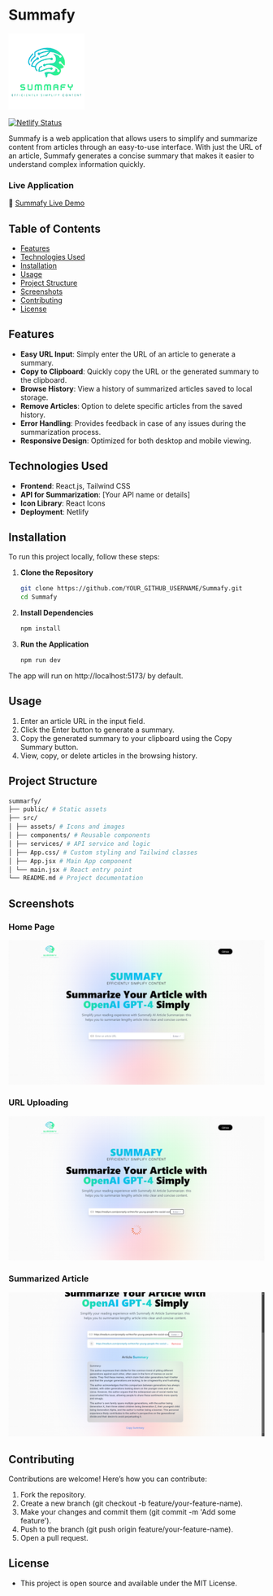 # Summafy

<a href="https://Summafy.netlify.app/"><img src="/src/assets/SummafyLogoIco.png" alt="Homepage Screenshot" width="150" /> </a>

[![Netlify Status](https://api.netlify.com/api/v1/badges/e7920b55-e9c3-464b-ac18-44dfc968750a/deploy-status)](https://app.netlify.com/sites/summafy/deploys)

Summafy is a web application that allows users to simplify and summarize content from articles through an easy-to-use interface. With just the URL of an article, Summafy generates a concise summary that makes it easier to understand complex information quickly.

### Live Application

🔗 [Summafy Live Demo](https://Summafy.netlify.app/)

## Table of Contents

- [Features](#features)
- [Technologies Used](#technologies-used)
- [Installation](#installation)
- [Usage](#usage)
- [Project Structure](#project-structure)
- [Screenshots](#screenshots)
- [Contributing](#contributing)
- [License](#license)

## Features

- **Easy URL Input**: Simply enter the URL of an article to generate a summary.
- **Copy to Clipboard**: Quickly copy the URL or the generated summary to the clipboard.
- **Browse History**: View a history of summarized articles saved to local storage.
- **Remove Articles**: Option to delete specific articles from the saved history.
- **Error Handling**: Provides feedback in case of any issues during the summarization process.
- **Responsive Design**: Optimized for both desktop and mobile viewing.

## Technologies Used

- **Frontend**: React.js, Tailwind CSS
- **API for Summarization**: [Your API name or details]
- **Icon Library**: React Icons
- **Deployment**: Netlify

## Installation

To run this project locally, follow these steps:

1. **Clone the Repository**

   ```bash
   git clone https://github.com/YOUR_GITHUB_USERNAME/Summafy.git
   cd Summafy

   ```

2. **Install Dependencies**

   ```bash
   npm install

   ```

3. **Run the Application**
   ```bash
   npm run dev
   ```

The app will run on http://localhost:5173/ by default.

## Usage

1. Enter an article URL in the input field.
2. Click the Enter button to generate a summary.
3. Copy the generated summary to your clipboard using the Copy Summary button.
4. View, copy, or delete articles in the browsing history.

## Project Structure

```bash
summarfy/
├── public/ # Static assets
├── src/
│ ├── assets/ # Icons and images
│ ├── components/ # Reusable components
│ ├── services/ # API service and logic
│ ├── App.css/ # Custom styling and Tailwind classes
│ ├── App.jsx # Main App component
│ └── main.jsx # React entry point
└── README.md # Project documentation
```

## Screenshots

### Home Page

![Homepage Screenshot](/src/assets/Screenshots/Screenshot1.png)

### URL Uploading

![URL Uploading Screenshot](/src/assets/Screenshots/Screenshot2.png)

### Summarized Article

![Summarized Article Screenshot](/src/assets/Screenshots/Screenshot3.png)

## Contributing

Contributions are welcome! Here’s how you can contribute:

1. Fork the repository.
2. Create a new branch (git checkout -b feature/your-feature-name).
3. Make your changes and commit them (git commit -m 'Add some feature').
4. Push to the branch (git push origin feature/your-feature-name).
5. Open a pull request.

## License

- This project is open source and available under the MIT License.
